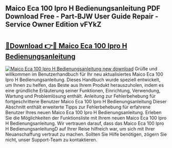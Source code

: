 ## Maico Eca 100 Ipro H Bedienungsanleitung PDF Download Free - Part-BJW User Guide Repair - Service Owner Edition vFYkZ

# <h2><a href="http://df5uj1i.blite.top/?on=Maico+Eca+100+Ipro+H+Bedienungsanleitung">🔗Download 👉🔴 Maico Eca 100 Ipro H Bedienungsanleitung</a></h2>

[![Maico Eca 100 Ipro H Bedienungsanleitung new download](https://i.imgur.com/lujVjoI.png)](http://df5uj1i.blite.top/?on=Maico+Eca+100+Ipro+H+Bedienungsanleitung)
Grüße und willkommen im Benutzerhandbuch für Ihr neu aktualisiertes Maico Eca 100 Ipro H Bedienungsanleitung. Dieses Handbuch wurde speziell entwickelt, um Ihnen zu helfen, das Beste aus Ihrem Produkt herauszuholen, indem es eine gründliche Erläuterung seiner Funktionen, Einrichtung, Verwendung, Wartung und Problemlösung enthält. Anleitung zur Fehlerbehebung für fortgeschrittene Benutzer Maico Eca 100 Ipro H Bedienungsanleitung Dieser Abschnitt enthält erweiterte Tipps zur Fehlerbehebung für erfahrene Benutzer Ihres neuen Maico Eca 100 Ipro H Bedienungsanleitung. Erleben Sie die Möglichkeiten der Funktionsliste mit Ihrem neuen Maico Eca 100 Ipro H Bedienungsanleitung. Wir vertrauen darauf, dass das Maico Eca 100 Ipro H BedienungsanleitungD auf Ihrer Reise hilfreich war, um sich mit Ihrer Neuanschaffung vertraut zu machen. Sollten Sie Hilfe benötigen, zögern Sie nicht, unser Support-Team zu kontaktieren.
